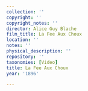 ```yaml
---
collection: ''
copyright: ''
copyright_notes: ''
director: Alice Guy Blache
film_title: La Fee Aux Choux
location: ''
notes: ''
physical_description: ''
repository: ''
taxonomies: [Video]
title: La Fee Aux Choux
year: '1896'

---
```

